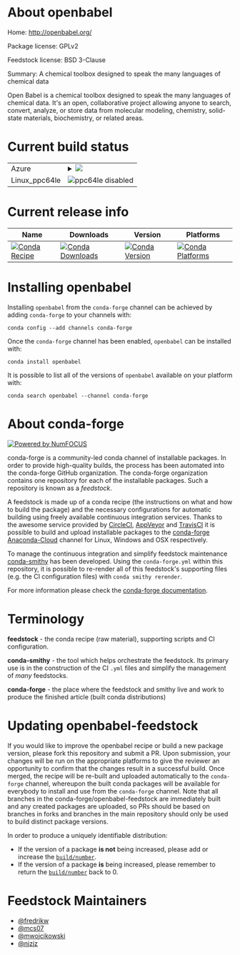 About openbabel
===============

Home: http://openbabel.org/

Package license: GPLv2

Feedstock license: BSD 3-Clause

Summary: A chemical toolbox designed to speak the many languages of chemical data

Open Babel is a chemical toolbox designed to speak the many languages of chemical
data. It's an open, collaborative project allowing anyone to search, convert,
analyze, or store data from molecular modeling, chemistry, solid-state materials,
biochemistry, or related areas.


Current build status
====================


<table>
    
  <tr>
    <td>Azure</td>
    <td>
      <details>
        <summary>
          <a href="https://dev.azure.com/conda-forge/feedstock-builds/_build/latest?definitionId=6247&branchName=master">
            <img src="https://dev.azure.com/conda-forge/feedstock-builds/_apis/build/status/openbabel-feedstock?branchName=master">
          </a>
        </summary>
        <table>
          <thead><tr><th>Variant</th><th>Status</th></tr></thead>
          <tbody><tr>
              <td>linux_python2.7.____cpython</td>
              <td>
                <a href="https://dev.azure.com/conda-forge/feedstock-builds/_build/latest?definitionId=6247&branchName=master">
                  <img src="https://dev.azure.com/conda-forge/feedstock-builds/_apis/build/status/openbabel-feedstock?branchName=master&jobName=linux&configuration=linux_python2.7.____cpython" alt="variant">
                </a>
              </td>
            </tr><tr>
              <td>linux_python3.6.____73_pypy</td>
              <td>
                <a href="https://dev.azure.com/conda-forge/feedstock-builds/_build/latest?definitionId=6247&branchName=master">
                  <img src="https://dev.azure.com/conda-forge/feedstock-builds/_apis/build/status/openbabel-feedstock?branchName=master&jobName=linux&configuration=linux_python3.6.____73_pypy" alt="variant">
                </a>
              </td>
            </tr><tr>
              <td>linux_python3.6.____cpython</td>
              <td>
                <a href="https://dev.azure.com/conda-forge/feedstock-builds/_build/latest?definitionId=6247&branchName=master">
                  <img src="https://dev.azure.com/conda-forge/feedstock-builds/_apis/build/status/openbabel-feedstock?branchName=master&jobName=linux&configuration=linux_python3.6.____cpython" alt="variant">
                </a>
              </td>
            </tr><tr>
              <td>linux_python3.7.____cpython</td>
              <td>
                <a href="https://dev.azure.com/conda-forge/feedstock-builds/_build/latest?definitionId=6247&branchName=master">
                  <img src="https://dev.azure.com/conda-forge/feedstock-builds/_apis/build/status/openbabel-feedstock?branchName=master&jobName=linux&configuration=linux_python3.7.____cpython" alt="variant">
                </a>
              </td>
            </tr><tr>
              <td>linux_python3.8.____cpython</td>
              <td>
                <a href="https://dev.azure.com/conda-forge/feedstock-builds/_build/latest?definitionId=6247&branchName=master">
                  <img src="https://dev.azure.com/conda-forge/feedstock-builds/_apis/build/status/openbabel-feedstock?branchName=master&jobName=linux&configuration=linux_python3.8.____cpython" alt="variant">
                </a>
              </td>
            </tr><tr>
              <td>osx_python2.7.____cpython</td>
              <td>
                <a href="https://dev.azure.com/conda-forge/feedstock-builds/_build/latest?definitionId=6247&branchName=master">
                  <img src="https://dev.azure.com/conda-forge/feedstock-builds/_apis/build/status/openbabel-feedstock?branchName=master&jobName=osx&configuration=osx_python2.7.____cpython" alt="variant">
                </a>
              </td>
            </tr><tr>
              <td>osx_python3.6.____73_pypy</td>
              <td>
                <a href="https://dev.azure.com/conda-forge/feedstock-builds/_build/latest?definitionId=6247&branchName=master">
                  <img src="https://dev.azure.com/conda-forge/feedstock-builds/_apis/build/status/openbabel-feedstock?branchName=master&jobName=osx&configuration=osx_python3.6.____73_pypy" alt="variant">
                </a>
              </td>
            </tr><tr>
              <td>osx_python3.6.____cpython</td>
              <td>
                <a href="https://dev.azure.com/conda-forge/feedstock-builds/_build/latest?definitionId=6247&branchName=master">
                  <img src="https://dev.azure.com/conda-forge/feedstock-builds/_apis/build/status/openbabel-feedstock?branchName=master&jobName=osx&configuration=osx_python3.6.____cpython" alt="variant">
                </a>
              </td>
            </tr><tr>
              <td>osx_python3.7.____cpython</td>
              <td>
                <a href="https://dev.azure.com/conda-forge/feedstock-builds/_build/latest?definitionId=6247&branchName=master">
                  <img src="https://dev.azure.com/conda-forge/feedstock-builds/_apis/build/status/openbabel-feedstock?branchName=master&jobName=osx&configuration=osx_python3.7.____cpython" alt="variant">
                </a>
              </td>
            </tr><tr>
              <td>osx_python3.8.____cpython</td>
              <td>
                <a href="https://dev.azure.com/conda-forge/feedstock-builds/_build/latest?definitionId=6247&branchName=master">
                  <img src="https://dev.azure.com/conda-forge/feedstock-builds/_apis/build/status/openbabel-feedstock?branchName=master&jobName=osx&configuration=osx_python3.8.____cpython" alt="variant">
                </a>
              </td>
            </tr><tr>
              <td>win_c_compilervs2015cxx_compilervs2015python3.6.____cpythonvc14</td>
              <td>
                <a href="https://dev.azure.com/conda-forge/feedstock-builds/_build/latest?definitionId=6247&branchName=master">
                  <img src="https://dev.azure.com/conda-forge/feedstock-builds/_apis/build/status/openbabel-feedstock?branchName=master&jobName=win&configuration=win_c_compilervs2015cxx_compilervs2015python3.6.____cpythonvc14" alt="variant">
                </a>
              </td>
            </tr><tr>
              <td>win_c_compilervs2015cxx_compilervs2015python3.7.____cpythonvc14</td>
              <td>
                <a href="https://dev.azure.com/conda-forge/feedstock-builds/_build/latest?definitionId=6247&branchName=master">
                  <img src="https://dev.azure.com/conda-forge/feedstock-builds/_apis/build/status/openbabel-feedstock?branchName=master&jobName=win&configuration=win_c_compilervs2015cxx_compilervs2015python3.7.____cpythonvc14" alt="variant">
                </a>
              </td>
            </tr><tr>
              <td>win_c_compilervs2015cxx_compilervs2015python3.8.____cpythonvc14</td>
              <td>
                <a href="https://dev.azure.com/conda-forge/feedstock-builds/_build/latest?definitionId=6247&branchName=master">
                  <img src="https://dev.azure.com/conda-forge/feedstock-builds/_apis/build/status/openbabel-feedstock?branchName=master&jobName=win&configuration=win_c_compilervs2015cxx_compilervs2015python3.8.____cpythonvc14" alt="variant">
                </a>
              </td>
            </tr>
          </tbody>
        </table>
      </details>
    </td>
  </tr>
  <tr>
    <td>Linux_ppc64le</td>
    <td>
      <img src="https://img.shields.io/badge/ppc64le-disabled-lightgrey.svg" alt="ppc64le disabled">
    </td>
  </tr>
</table>

Current release info
====================

| Name | Downloads | Version | Platforms |
| --- | --- | --- | --- |
| [![Conda Recipe](https://img.shields.io/badge/recipe-openbabel-green.svg)](https://anaconda.org/conda-forge/openbabel) | [![Conda Downloads](https://img.shields.io/conda/dn/conda-forge/openbabel.svg)](https://anaconda.org/conda-forge/openbabel) | [![Conda Version](https://img.shields.io/conda/vn/conda-forge/openbabel.svg)](https://anaconda.org/conda-forge/openbabel) | [![Conda Platforms](https://img.shields.io/conda/pn/conda-forge/openbabel.svg)](https://anaconda.org/conda-forge/openbabel) |

Installing openbabel
====================

Installing `openbabel` from the `conda-forge` channel can be achieved by adding `conda-forge` to your channels with:

```
conda config --add channels conda-forge
```

Once the `conda-forge` channel has been enabled, `openbabel` can be installed with:

```
conda install openbabel
```

It is possible to list all of the versions of `openbabel` available on your platform with:

```
conda search openbabel --channel conda-forge
```


About conda-forge
=================

[![Powered by NumFOCUS](https://img.shields.io/badge/powered%20by-NumFOCUS-orange.svg?style=flat&colorA=E1523D&colorB=007D8A)](http://numfocus.org)

conda-forge is a community-led conda channel of installable packages.
In order to provide high-quality builds, the process has been automated into the
conda-forge GitHub organization. The conda-forge organization contains one repository
for each of the installable packages. Such a repository is known as a *feedstock*.

A feedstock is made up of a conda recipe (the instructions on what and how to build
the package) and the necessary configurations for automatic building using freely
available continuous integration services. Thanks to the awesome service provided by
[CircleCI](https://circleci.com/), [AppVeyor](https://www.appveyor.com/)
and [TravisCI](https://travis-ci.com/) it is possible to build and upload installable
packages to the [conda-forge](https://anaconda.org/conda-forge)
[Anaconda-Cloud](https://anaconda.org/) channel for Linux, Windows and OSX respectively.

To manage the continuous integration and simplify feedstock maintenance
[conda-smithy](https://github.com/conda-forge/conda-smithy) has been developed.
Using the ``conda-forge.yml`` within this repository, it is possible to re-render all of
this feedstock's supporting files (e.g. the CI configuration files) with ``conda smithy rerender``.

For more information please check the [conda-forge documentation](https://conda-forge.org/docs/).

Terminology
===========

**feedstock** - the conda recipe (raw material), supporting scripts and CI configuration.

**conda-smithy** - the tool which helps orchestrate the feedstock.
                   Its primary use is in the construction of the CI ``.yml`` files
                   and simplify the management of *many* feedstocks.

**conda-forge** - the place where the feedstock and smithy live and work to
                  produce the finished article (built conda distributions)


Updating openbabel-feedstock
============================

If you would like to improve the openbabel recipe or build a new
package version, please fork this repository and submit a PR. Upon submission,
your changes will be run on the appropriate platforms to give the reviewer an
opportunity to confirm that the changes result in a successful build. Once
merged, the recipe will be re-built and uploaded automatically to the
`conda-forge` channel, whereupon the built conda packages will be available for
everybody to install and use from the `conda-forge` channel.
Note that all branches in the conda-forge/openbabel-feedstock are
immediately built and any created packages are uploaded, so PRs should be based
on branches in forks and branches in the main repository should only be used to
build distinct package versions.

In order to produce a uniquely identifiable distribution:
 * If the version of a package **is not** being increased, please add or increase
   the [``build/number``](https://conda.io/docs/user-guide/tasks/build-packages/define-metadata.html#build-number-and-string).
 * If the version of a package **is** being increased, please remember to return
   the [``build/number``](https://conda.io/docs/user-guide/tasks/build-packages/define-metadata.html#build-number-and-string)
   back to 0.

Feedstock Maintainers
=====================

* [@fredrikw](https://github.com/fredrikw/)
* [@mcs07](https://github.com/mcs07/)
* [@mwojcikowski](https://github.com/mwojcikowski/)
* [@njzjz](https://github.com/njzjz/)

